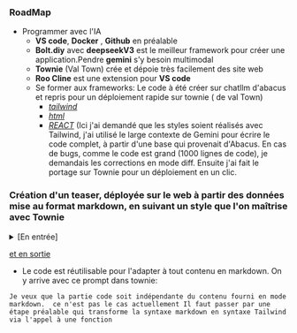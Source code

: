### RoadMap
- Programmer avec l'IA
  - **VS code**, **Docker** , **Github** en préalable 
  - **Bolt.diy** avec **deepseekV3** est le meilleur framework pour créer une application.Pendre **gemini** s'y besoin multimodal
  - **Townie** (Val Town) crée et dépoie très facilement des site web 
  - **Roo Cline** est une extension pour **VS code**    
  - Se former aux frameworks: Le code à été créer sur chatllm d'abacus et repris pour un déploiement rapide sur townie ( de val Town)
    - [_tailwind_](https://jpbrasile-tailwindcsscheatsheetquiz.web.val.run/)
    - [_html_](https://jpbrasile-wholesomeindigotortoise.web.val.run/) 
    - [_REACT_](https://jpbrasile-illustriousbeigechimpanzee.web.val.run) (Ici j'ai demandé que les styles soient réalisés avec Tailwind, j'ai utilisé le large contexte de Gemini pour écrire le code complet, à partir d'une base qui provenait d'Abacus. En cas de bugs, comme le code est grand (1000 lignes de code), je demandais les corrections en mode diff. Ensuite j'ai fait le portage sur Townie pour un déploiement en un clic.   

### Création d'un teaser, déployée sur le web à partir des données mise au format markdown, en suivant un style que l'on maîtrise avec Townie 
<details>
  <summary>[En entrée]</summary>
  
## 💡 Le Thésard 2.0 : Architecte d'un Futur Décarboné

### 🚀 Thésard 2.0 : L'avenir se réinvente.
Le Thésard 2.0 : une nouvelle approche de la recherche doctorale, une ambition : **transformer le monde**! Pendant ses trois années de thèse, il ne se contente pas d'explorer, il **façonne**. Son objectif : **décarboner** notre société grâce à des **technologies innovantes** et **rentables**.

### 🤔 D’abord comprendre l’enjeu et les besoins
Le Thésard 2.0 est l'architecte de sa recherche. Il choisit sa cible dans le vaste champ de la **décarbonation**, il se rapproche activement des futurs utilisateurs son procédé, ses clients potentiels. Leurs retours précisent son objectif pour que sa thèse réponde à un besoin **réel** et **tangible**.

### 🎯 Une thèse avec un TRL 7 en objectif
La thèse dépasse le cadre académique : Elle permet l’**innovation** avec un socle initial en TR4, propulsé vers de nouveaux sommets avec une **solution concrète pour la décarbonation**, prête à être implémentée dans le **monde réel**.

### ⚡ Faire plus et mieux en 3 ans !
Le Thésard 2.0 est un **pilote** de la technologie, non son passager. ‘’Il s’assoie sur les épaules de l’IA’’ :
  *  🔎 Pour faire l'état de l'art plus facilement avec le **Web Scrapper 2.0**
  *  🧠 Pour en assimiler le contenu avec le **professeur 2.0**
  *  ✍️ Pour l'aider dans la rédaction et la mise en forme de sa thèse


### ⚙️ Il façonne le clone de son procédé au fil des expérimentations
  * 🧪 Il s’appuie sur les dernières avancées dans le **calcul scientifique**
  * 👯 Il crée le **procédé 2.0**, le **jumeau numérique** de son procédé
  * 🚀 Il va plus facilement vers le processus optimal grâce à un **optimiseur 2.0**


### 🤝 L'intelligence collective et l'innovation partagée :
Pour le Thésard 2.0, l'innovation est **collective**. Il exploite un **générateur pulsé 2.0**, développe un réacteur pensé pour l'industrie, et partage son expérience en **IA** et **jumeaux numériques** via le **Fablab 2.0** qui réunit tous les thésard 2.0 et où l’**impression 3D de céramique des réacteurs** est permise.

### 📈 Le passage à l'échelle, fruit d'un effort concerté :
C’est **travailler en équipe** pour un but commun : ensemble, thésards 2.0, centres de recherche et industriels en support, donneront vie au **pilote 2.0** qui **validera votre procédé** jusqu’à 200 kW moyen et 1 MW crête. Vous transformez nos travaux préliminaires visant à constituer la dream team et le tour de table financier en réalité.

### 💼 Du thésard 2.0 au professionnel 2.0
Au-delà de la thèse vous partez sur le chemin professionnel avec un **réseau professionnel** solide car bâti sur un travail commun, un **jumeau numérique** et d’un autre outil multi-usage : celui d’avoir appris à **apprendre à apprendre** !
</details>

[et en sortie](https://jpbrasile-teasertemplate.web.val.run/)

- Le code est réutilisable pour l'adapter à tout contenu en markdown. On y arrive avec ce prompt dans townie:

`
Je veux que la partie code soit indépendante du contenu fourni en mode markdown.  ce n'est pas le cas actuellement Il faut passer par une étape préalable qui transforme la syntaxe markdown en syntaxe Tailwind via l'appel à une fonction   
`
